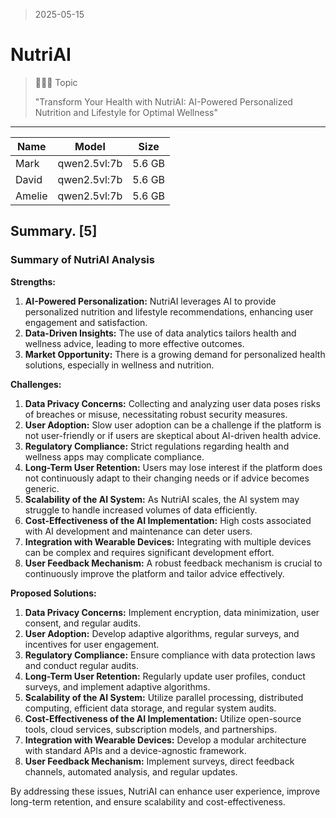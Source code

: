 
> 2025-05-15

# NutriAI

> 🤖🥗💪 Topic
> 
> "Transform Your Health with NutriAI: AI-Powered Personalized Nutrition and Lifestyle for Optimal Wellness"
>
        

-------------
| Name | Model | Size |            
|---|---|---|
| Mark | qwen2.5vl:7b | 5.6 GB |
| David | qwen2.5vl:7b | 5.6 GB |
| Amelie | qwen2.5vl:7b | 5.6 GB |

## Summary. [5] 

### Summary of NutriAI Analysis

**Strengths:**
1. **AI-Powered Personalization:** NutriAI leverages AI to provide personalized nutrition and lifestyle recommendations, enhancing user engagement and satisfaction.
2. **Data-Driven Insights:** The use of data analytics tailors health and wellness advice, leading to more effective outcomes.
3. **Market Opportunity:** There is a growing demand for personalized health solutions, especially in wellness and nutrition.

**Challenges:**
1. **Data Privacy Concerns:** Collecting and analyzing user data poses risks of breaches or misuse, necessitating robust security measures.
2. **User Adoption:** Slow user adoption can be a challenge if the platform is not user-friendly or if users are skeptical about AI-driven health advice.
3. **Regulatory Compliance:** Strict regulations regarding health and wellness apps may complicate compliance.
4. **Long-Term User Retention:** Users may lose interest if the platform does not continuously adapt to their changing needs or if advice becomes generic.
5. **Scalability of the AI System:** As NutriAI scales, the AI system may struggle to handle increased volumes of data efficiently.
6. **Cost-Effectiveness of the AI Implementation:** High costs associated with AI development and maintenance can deter users.
7. **Integration with Wearable Devices:** Integrating with multiple devices can be complex and requires significant development effort.
8. **User Feedback Mechanism:** A robust feedback mechanism is crucial to continuously improve the platform and tailor advice effectively.

**Proposed Solutions:**
1. **Data Privacy Concerns:** Implement encryption, data minimization, user consent, and regular audits.
2. **User Adoption:** Develop adaptive algorithms, regular surveys, and incentives for user engagement.
3. **Regulatory Compliance:** Ensure compliance with data protection laws and conduct regular audits.
4. **Long-Term User Retention:** Regularly update user profiles, conduct surveys, and implement adaptive algorithms.
5. **Scalability of the AI System:** Utilize parallel processing, distributed computing, efficient data storage, and regular system audits.
6. **Cost-Effectiveness of the AI Implementation:** Utilize open-source tools, cloud services, subscription models, and partnerships.
7. **Integration with Wearable Devices:** Develop a modular architecture with standard APIs and a device-agnostic framework.
8. **User Feedback Mechanism:** Implement surveys, direct feedback channels, automated analysis, and regular updates.

By addressing these issues, NutriAI can enhance user experience, improve long-term retention, and ensure scalability and cost-effectiveness.
            

